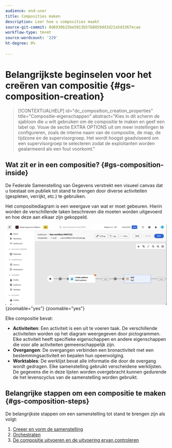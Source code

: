 ```yaml
---
audience: end-user
title: Composities maken
description: Leer hoe u composities maakt
source-git-commit: 0d6930b15be5013b57b8859dd3d21a5d3367ecae
workflow-type: tm+mt
source-wordcount: '229'
ht-degree: 0%

---
```



# Belangrijkste beginselen voor het creëren van compositie {#gs-composition-creation}

>[!CONTEXTUALHELP]
>id="dc_composition_creation_properties"
>title="Compositie-eigenschappen"
>abstract="Kies in dit scherm de sjabloon die u wilt gebruiken om de compositie te maken en geef een label op. Vouw de sectie EXTRA OPTIONS uit om meer instellingen te configureren, zoals de interne naam van de compositie, de map, de tijdzone en de supervisorgroep. Het wordt hoogst geadviseerd om een supervisorgroep te selecteren zodat de exploitanten worden gealarmeerd als een fout voorkomt."

## Wat zit er in een compositie? {#gs-composition-inside}

De Federale Samenstelling van Gegevens verstrekt een visueel canvas dat u toestaat om publiek tot stand te brengen door diverse activiteiten (gespleten, verrijkt, etc.) te gebruiken.

Het compositiediagram is een weergave van wat er moet gebeuren. Hierin worden de verschillende taken beschreven die moeten worden uitgevoerd en hoe deze aan elkaar zijn gekoppeld.

![](assets/composition-example.png){zoomable="yes"} {zoomable="yes"}

Elke compositie bevat:

* **Activiteiten**: Een activiteit is een uit te voeren taak. De verschillende activiteiten worden op het diagram weergegeven door pictogrammen. Elke activiteit heeft specifieke eigenschappen en andere eigenschappen die voor alle activiteiten gemeenschappelijk zijn.
* **Overgangen**: De overgangen verbinden een bronactiviteit met een bestemmingsactiviteit en bepalen hun opeenvolging.
* **Worktables**: De werklijst bevat alle informatie die door de overgang wordt gedragen. Elke samenstelling gebruikt verscheidene werklijsten. De gegevens die in deze lijsten worden overgebracht kunnen gedurende de het levenscyclus van de samenstelling worden gebruikt.

## Belangrijke stappen om een compositie te maken {#gs-composition-steps}

De belangrijkste stappen om een samenstelling tot stand te brengen zijn als volgt:

1. [Creeer en vorm de samenstelling](../compositions/create-composition.md)
1. [Orchestraten](../compositions/orchestrate-activities.md)
1. [De compositie uitvoeren en de uitvoering ervan controleren](../compositions/start-monitor-composition.md)
